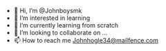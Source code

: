 - 👋 Hi, I’m @Johnboysmk
- 👀 I’m interested in learning
- 🌱 I’m currently learning from scratch
- 💞️ I’m looking to collaborate on ...
- 📫 How to reach me Johnhogle34@mailfence.com
